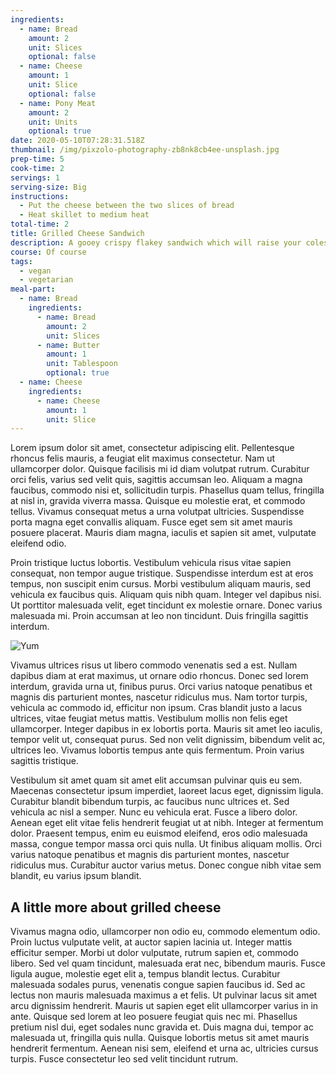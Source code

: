 ```yaml
---
ingredients:
  - name: Bread
    amount: 2
    unit: Slices
    optional: false
  - name: Cheese
    amount: 1
    unit: Slice
    optional: false
  - name: Pony Meat
    amount: 2
    unit: Units
    optional: true
date: 2020-05-10T07:28:31.518Z
thumbnail: /img/pixzolo-photography-zb8nk8cb4ee-unsplash.jpg
prep-time: 5
cook-time: 2
servings: 1
serving-size: Big
instructions:
  - Put the cheese between the two slices of bread
  - Heat skillet to medium heat
total-time: 2
title: Grilled Cheese Sandwich
description: A gooey crispy flakey sandwich which will raise your colesterol. EAT IT!
course: Of course
tags:
  - vegan
  - vegetarian
meal-part:
  - name: Bread
    ingredients:
      - name: Bread
        amount: 2
        unit: Slices
      - name: Butter
        amount: 1
        unit: Tablespoon
        optional: true
  - name: Cheese
    ingredients:
      - name: Cheese
        amount: 1
        unit: Slice
---
```

Lorem ipsum dolor sit amet, consectetur adipiscing elit. Pellentesque rhoncus felis mauris, a feugiat elit maximus consectetur. Nam ut ullamcorper dolor. Quisque facilisis mi id diam volutpat rutrum. Curabitur orci felis, varius sed velit quis, sagittis accumsan leo. Aliquam a magna faucibus, commodo nisi et, sollicitudin turpis. Phasellus quam tellus, fringilla at nisl in, gravida viverra massa. Quisque eu molestie erat, et commodo tellus. Vivamus consequat metus a urna volutpat ultricies. Suspendisse porta magna eget convallis aliquam. Fusce eget sem sit amet mauris posuere placerat. Mauris diam magna, iaculis et sapien sit amet, vulputate eleifend odio.

Proin tristique luctus lobortis. Vestibulum vehicula risus vitae sapien consequat, non tempor augue tristique. Suspendisse interdum est at eros tempus, non suscipit enim cursus. Morbi vestibulum aliquam mauris, sed vehicula ex faucibus quis. Aliquam quis nibh quam. Integer vel dapibus nisi. Ut porttitor malesuada velit, eget tincidunt ex molestie ornare. Donec varius malesuada mi. Proin accumsan at leo non tincidunt. Duis fringilla sagittis interdum.

![Yum](/img/pixzolo-photography-zb8nk8cb4ee-unsplash.jpg)

Vivamus ultrices risus ut libero commodo venenatis sed a est. Nullam dapibus diam at erat maximus, ut ornare odio rhoncus. Donec sed lorem interdum, gravida urna ut, finibus purus. Orci varius natoque penatibus et magnis dis parturient montes, nascetur ridiculus mus. Nam tortor turpis, vehicula ac commodo id, efficitur non ipsum. Cras blandit justo a lacus ultrices, vitae feugiat metus mattis. Vestibulum mollis non felis eget ullamcorper. Integer dapibus in ex lobortis porta. Mauris sit amet leo iaculis, tempor velit ut, consequat purus. Sed non velit dignissim, bibendum velit ac, ultrices leo. Vivamus lobortis tempus ante quis fermentum. Proin varius sagittis tristique.

Vestibulum sit amet quam sit amet elit accumsan pulvinar quis eu sem. Maecenas consectetur ipsum imperdiet, laoreet lacus eget, dignissim ligula. Curabitur blandit bibendum turpis, ac faucibus nunc ultrices et. Sed vehicula ac nisl a semper. Nunc eu vehicula erat. Fusce a libero dolor. Aenean eget elit vitae felis hendrerit feugiat ut at nibh. Integer at fermentum dolor. Praesent tempus, enim eu euismod eleifend, eros odio malesuada massa, congue tempor massa orci quis nulla. Ut finibus aliquam mollis. Orci varius natoque penatibus et magnis dis parturient montes, nascetur ridiculus mus. Curabitur auctor varius metus. Donec congue nibh vitae sem blandit, eu varius ipsum blandit.

## A little more about grilled cheese

Vivamus magna odio, ullamcorper non odio eu, commodo elementum odio. Proin luctus vulputate velit, at auctor sapien lacinia ut. Integer mattis efficitur semper. Morbi ut dolor vulputate, rutrum sapien et, commodo libero. Sed vel quam tincidunt, malesuada erat nec, bibendum mauris. Fusce ligula augue, molestie eget elit a, tempus blandit lectus. Curabitur malesuada sodales purus, venenatis congue sapien faucibus id. Sed ac lectus non mauris malesuada maximus a et felis. Ut pulvinar lacus sit amet arcu dignissim hendrerit. Mauris ut sapien eget elit ullamcorper varius in in ante. Quisque sed lorem at leo posuere feugiat quis nec mi. Phasellus pretium nisl dui, eget sodales nunc gravida et. Duis magna dui, tempor ac malesuada ut, fringilla quis nulla. Quisque lobortis metus sit amet mauris hendrerit fermentum. Aenean nisi sem, eleifend et urna ac, ultricies cursus turpis. Fusce consectetur leo sed velit tincidunt rutrum.